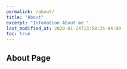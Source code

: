 ```yaml
---
permalink: /about/
title: "About"
excerpt: "Infomation About me "
last_modified_at: 2020-01-24T13:58:25-04:00
toc: true
---
```



## About Page
